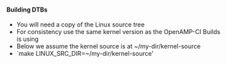 
#### Building DTBs
  - You will need a copy of the Linux source tree
  - For consistency use the same kernel version as the OpenAMP-CI Builds is using
  - Below we assume the kernel source is at ~/my-dir/kernel-source
  - `make LINUX_SRC_DIR=~/my-dir/kernel-source'
